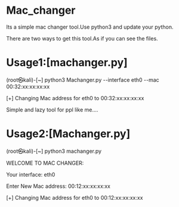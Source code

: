 # Mac_changer

Its a simple mac changer tool.Use python3 and update your python.

There are two ways to get this tool.As if you can see the files.

Usage1:[machanger.py]
=====================



(root㉿kali)-[~] python3 Machanger.py --interface eth0 --mac 00:32:xx:xx:xx:xx

[+] Changing Mac address for eth0 to 00:32:xx:xx:xx:xx


Simple and lazy tool for ppl like me....


Usage2:[Machanger.py]
=============

(root㉿kali)-[~] python3 machanger.py

   
   WELCOME TO MAC CHANGER:
   
   Your interface: eth0
   
   Enter New Mac address: 00:12:xx:xx:xx:xx
   
   [+] Changing Mac address for eth0 to 00:12:xx:xx:xx:xx
 
 

